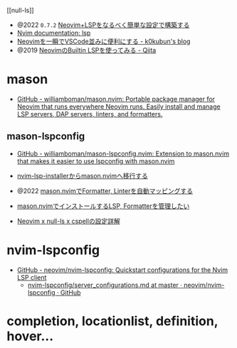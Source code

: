 [[null-ls]]

- @2022 `0.7.2` [Neovim+LSPをなるべく簡単な設定で構築する](https://zenn.dev/botamotch/articles/21073d78bc68bf)
- [Nvim documentation: lsp](https://neovim.io/doc/user/lsp.html)
- [Neovimを一瞬でVSCode並みに便利にする - k0kubun's blog](https://k0kubun.hatenablog.com/entry/neovim-lsp)
- @2019 [NeovimのBuiltin LSPを使ってみる - Qiita](https://qiita.com/slin/items/2b43925065de3b9a6d3b)

# mason
- [GitHub - williamboman/mason.nvim: Portable package manager for Neovim that runs everywhere Neovim runs. Easily install and manage LSP servers, DAP servers, linters, and formatters.](https://github.com/williamboman/mason.nvim)

## mason-lspconfig
- [GitHub - williamboman/mason-lspconfig.nvim: Extension to mason.nvim that makes it easier to use lspconfig with mason.nvim](https://github.com/williamboman/mason-lspconfig.nvim)

- [nvim-lsp-installerからmason.nvimへ移行する](https://zenn.dev/kawarimidoll/articles/367b78f7740e84)

- @2022 [mason.nvimでFormatter, Linterを自動マッピングする](https://zenn.dev/matcha1024/articles/1a972c6e161ad4)
- [mason.nvimでインストールするLSP, Formatterを管理したい](https://zenn.dev/sakikagr/scraps/a621c775c89b91)
- [Neovim x null-ls x cspellの設定詳解](https://zenn.dev/kawarimidoll/articles/ad35f3dc4a5009)

# nvim-lspconfig
- [GitHub - neovim/nvim-lspconfig: Quickstart configurations for the Nvim LSP client](https://github.com/neovim/nvim-lspconfig)
	- [nvim-lspconfig/server_configurations.md at master · neovim/nvim-lspconfig · GitHub](https://github.com/neovim/nvim-lspconfig/blob/master/doc/server_configurations.md)


# completion, locationlist, definition, hover...
